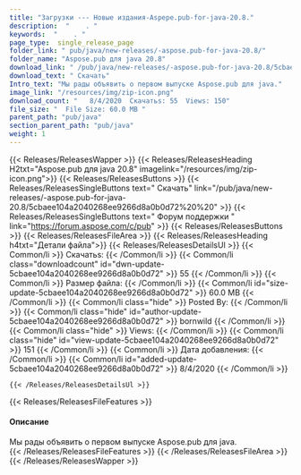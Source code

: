 ```yaml
---
title: "Загрузки --- Новые издания-Aspepe.pub-for-java-20.8." 
description:  "    . " 
keywords:  "    . " 
page_type:  single_release_page
folder_link: " pub/java/new-releases/-aspose.pub-for-java-20.8/"
folder_name: "Aspose.pub для java 20.8"
download_link: " /pub/java/new-releases/-aspose.pub-for-java-20.8/5cbaee104a2040268ee9266d8a0b0d72"
download_text: " Скачать"
Intro_text: "Мы рады объявить о первом выпуске Aspose.pub для java."
image_link: "/resources/img/zip-icon.png"
download_count: "   8/4/2020  Скачатьs: 55  Views: 150"
file_size: "  File Size: 60.0 MB "
parent_path: "pub/java"
section_parent_path: "pub/java"
weight: 1
---
```


{{< Releases/ReleasesWapper >}}
  {{< Releases/ReleasesHeading H2txt="Aspose.pub для java 20.8" imagelink="/resources/img/zip-icon.png">}}
  {{< Releases/ReleasesButtons >}}
    {{< Releases/ReleasesSingleButtons text=" Скачать" link="/pub/java/new-releases/-aspose.pub-for-java-20.8/5cbaee104a2040268ee9266d8a0b0d72%20%20" >}}
    {{< Releases/ReleasesSingleButtons text=" Форум поддержки " link="https://forum.aspose.com/c/pub" >}}
  {{< Releases/ReleasesButtons >}}
  {{< Releases/ReleasesFileArea >}}
    {{< Releases/ReleasesHeading h4txt="Детали файла">}}
    {{< Releases/ReleasesDetailsUl >}}
            {{< Common/li  >}} Скачатьs: {{< /Common/li >}} 
      {{< Common/li class="downloadcount" id="dwn-update-5cbaee104a2040268ee9266d8a0b0d72" >}} 55 {{< /Common/li >}} 
      {{< Common/li  >}} Размер файла: {{< /Common/li >}} 
      {{< Common/li id="size-update-5cbaee104a2040268ee9266d8a0b0d72" >}} 60.0 MB {{< /Common/li >}} 
      {{< Common/li  class="hide" >}} Posted By: {{< /Common/li >}} 
      {{< Common/li class="hide" id="author-update-5cbaee104a2040268ee9266d8a0b0d72" >}} bornwild {{< /Common/li >}} 
      {{< Common/li class="hide"  >}} Views: {{< /Common/li >}} 
      {{< Common/li class="hide" id="view-update-5cbaee104a2040268ee9266d8a0b0d72" >}} 151 {{< /Common/li >}} 
      {{< Common/li  >}} Дата добавления: {{< /Common/li >}} 
      {{< Common/li id="added-update-5cbaee104a2040268ee9266d8a0b0d72" >}} 8/4/2020 {{< /Common/li >}} 

    {{< /Releases/ReleasesDetailsUl >}}

  {{< Releases/ReleasesFileFeatures >}}
      <h4>Описание</h4><div class="HTMLDescription">Мы рады объявить о первом выпуске Aspose.pub для java.</div>
  {{< /Releases/ReleasesFileFeatures >}}
 {{< /Releases/ReleasesFileArea >}}
{{< /Releases/ReleasesWapper >}}



